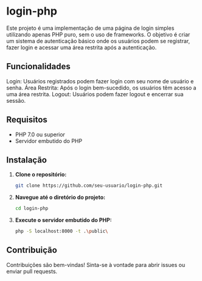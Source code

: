 # login-php

Este projeto é uma implementação de uma página de login simples utilizando apenas PHP puro, sem o uso de frameworks. O objetivo é criar um sistema de autenticação básico onde os usuários podem se registrar, fazer login e acessar uma área restrita após a autenticação.

## Funcionalidades

Login: Usuários registrados podem fazer login com seu nome de usuário e senha.
Área Restrita: Após o login bem-sucedido, os usuários têm acesso a uma área restrita.
Logout: Usuários podem fazer logout e encerrar sua sessão.

## Requisitos

- PHP 7.0 ou superior
- Servidor embutido do PHP

## Instalação

1. **Clone o repositório:**

   ```bash
   git clone https://github.com/seu-usuario/login-php.git
   ```

2. **Navegue até o diretório do projeto:**

   ```bash
   cd login-php
   ```

3. **Execute o servidor embutido do PHP:**

   ```bash
   php -S localhost:8000 -t .\public\
   ```

## Contribuição

Contribuições são bem-vindas! Sinta-se à vontade para abrir issues ou enviar pull requests.
